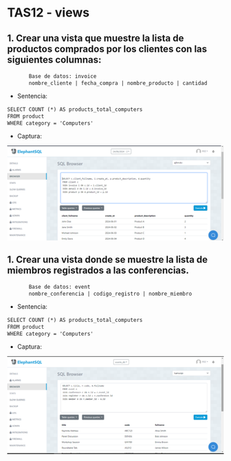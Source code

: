 # TAS12 - views

## 1. Crear una vista que muestre la lista de productos comprados por los clientes con las siguientes columnas: 
           Base de datos: invoice
           nombre_cliente | fecha_compra | nombre_producto | cantidad
           
  - Sentencia:
  ```
SELECT COUNT (*) AS products_total_computers
FROM product
WHERE category = 'Computers'
  ```
  - Captura:
<img src="./capturas/1.png"/>

## 1. Crear una vista donde se muestre la lista de miembros registrados a las conferencias.
           Base de datos: event
           nombre_conferencia | codigo_registro | nombre_miembro 
           
  - Sentencia:
  ```
SELECT COUNT (*) AS products_total_computers
FROM product
WHERE category = 'Computers'
  ```
  - Captura:
<img src="./capturas/4.png"/>
